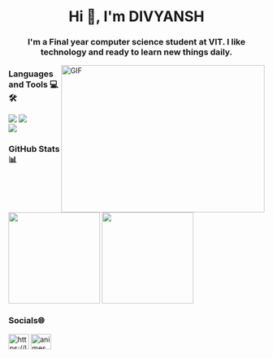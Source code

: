 <h1 align="center">Hi 👋, I'm DIVYANSH</h1>
<h3 align="center">I'm a Final year computer science student at VIT. I like technology and ready to learn new things daily.</h3>

<img align="right" alt="GIF"  src="https://user-images.githubusercontent.com/74038190/216644497-1951db19-8f3d-4e44-ac08-8e9d7e0d94a7.gif" width="400" height="290"/>

<h3 align="left">Languages and Tools 💻🛠️</h3>
<div align="left">
    <img src="https://skillicons.dev/icons?i=python,java,javascript,react,flutter," />
    <img src="https://skillicons.dev/icons?i=mongodb,express,nodejs,mysql,github,firebase" /><br>
    <img src="https://skillicons.dev/icons?i=postman,tensorflow,vscode,git" />
</div>

<h3 align="left">GitHub Stats📊</h3>
<a href="https://github.com/divyanshkumar5/github-readme-stats"><img height=180 align="center" src="https://github-readme-stats.vercel.app/api?username=divyanshkumar5&theme=dark&hide_border=true&include_all_commits=true&count_private=true&rank_icon=percentile" /></a> <a href="https://github.com/divyanshkumar5/convoychat"><img height=180 align="center" src="https://github-readme-stats.vercel.app/api/top-langs?username=divyanshkumar5&theme=dark&hide_border=true&layout=compact&include_all_commits=false&count_private=true&langs_count=8&card_width=320" /></a>


<h3 align="left">Socials🌐</h3>
<a href="https://linkedin.com/in/divyanshkumar5" target="blank"><img align="center" src="https://raw.githubusercontent.com/rahuldkjain/github-profile-readme-generator/master/src/images/icons/Social/linked-in-alt.svg" alt="https://linkedin.com/in/divyanshkumar5" height="30" width="40" /></a>
<a href="https://instagram.com/kumar._.05" target="blank"><img align="center" src="https://raw.githubusercontent.com/rahuldkjain/github-profile-readme-generator/master/src/images/icons/Social/instagram.svg" alt="animesh_raghav" height="30" width="40" /></a>

